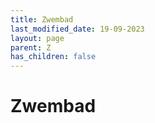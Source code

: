 ```yaml
---
title: Zwembad
last_modified_date: 19-09-2023
layout: page
parent: Z
has_children: false
---
```


Zwembad
=======

